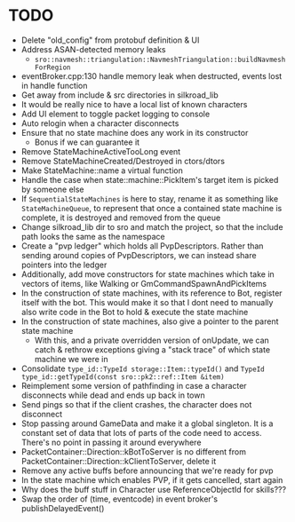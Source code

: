 # TODO

- Delete "old_config" from protobuf definition & UI
- Address ASAN-detected memory leaks
  - `sro::navmesh::triangulation::NavmeshTriangulation::buildNavmeshForRegion`
- eventBroker.cpp:130 handle memory leak when destructed, events lost in handle function
- Get away from include & src directories in silkroad_lib
- It would be really nice to have a local list of known characters
- Add UI element to toggle packet logging to console
- Auto relogin when a character disconnects
- Ensure that no state machine does any work in its constructor
  - Bonus if we can guarantee it
- Remove StateMachineActiveTooLong event
- Remove StateMachineCreated/Destroyed in ctors/dtors
- Make StateMachine::name a virtual function
- Handle the case when state::machine::PickItem's target item is picked by someone else
- If `SequentialStateMachines` is here to stay, rename it as something like `StateMachineQueue`, to represent that once a contained state machine is complete, it is destroyed and removed from the queue
- Change silkroad_lib dir to sro and match the project, so that the include path looks the same as the namespace
- Create a "pvp ledger" which holds all PvpDescriptors. Rather than sending around copies of PvpDescriptors, we can instead share pointers into the ledger
- Additionally, add move constructors for state machines which take in vectors of items, like Walking or GmCommandSpawnAndPickItems
- In the construction of state machines, with its reference to Bot, register itself with the bot. This would make it so that I dont need to manually also write code in the Bot to hold & execute the state machine
- In the construction of state machines, also give a pointer to the parent state machine
  - With this, and a private overridden version of onUpdate, we can catch & rethrow exceptions giving a "stack trace" of which state machine we were in
- Consolidate `type_id::TypeId storage::Item::typeId()` and `TypeId type_id::getTypeId(const sro::pk2::ref::Item &item)`
- Reimplement some version of pathfinding in case a character disconnects while dead and ends up back in town
- Send pings so that if the client crashes, the character does not disconnect
- Stop passing around GameData and make it a global singleton. It is a constant set of data that lots of parts of the code need to access. There's no point in passing it around everywhere
- PacketContainer::Direction::kBotToServer is no different from PacketContainer::Direction::kClientToServer, delete it
- Remove any active buffs before announcing that we're ready for pvp
- In the state machine which enables PVP, if it gets cancelled, start again
- Why does the buff stuff in Character use ReferenceObjectId for skills???
- Swap the order of (time, eventcode) in event broker's publishDelayedEvent()